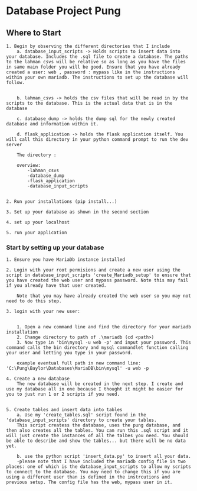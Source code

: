 
# Database Project Pung
## Where to Start
    1. Begin by observing the different directories that I include
        a. database_input_scripts -> Holds scripts to insert data into your database. Includes the .sql file to create a database. The paths to the lahman csvs will be relative so as long as you have the files in same main folder you will be good. Ensure that you have already created a user: web , password : mypass like in the instructions within your own mariadb. The instructions to set up the database will follow.


        b. lahman_csvs -> holds the csv files that will be read in by the scripts to the database. This is the actual data that is in the database

        c. database_dump -> holds the dump sql for the newly created database and information within it. 

        d. flask_application -> holds the flask application itself. You will call this directory in your python command prompt to run the dev server

        The directory :

        overview:
            -lahman_csvs
            -database_dump
            -flask_application
            -database_input_scripts


    2. Run your installations (pip install...) 

    3. Set up your database as shown in the second section

    4. set up your localhost

    5. run your application

### Start by setting up your database

    1. Ensure you have MariaDb instance installed
    
    2. Login with your root permisions and create a new user using the script in database_input_scripts 'create_Mariadb_setup' to ensure that you have created the web user and mypass password. Note this may fail if you already have that user created.

        Note that you may have already created the web user so you may not need to do this step.

    3. login with your new user: 


        1. Open a new command line and find the directory for your mariadb installation
        2. Change directory to path of .\mariadb (cd <path>)
        3. Now type in 'bin\mysql -u web -p' and input your password. This command calls the bin directory and mysql commandlet function calling your user and letting you type in your password.
        
        example eventual full path in new command line: 'C:\Pung\Baylor\Databases\MariaDB\bin\mysql' -u web -p

    4. Create a new database
        The new database will be created in the next step. I create and use my database all in one because I thought it might be easier for you to just run 1 or 2 scripts if you need.


    5. Create tables and insert data into tables 
        a. Use my 'create_tables.sql' script found in the 'database_input_scripts' directory to create your tables.
        This script createss the database, uses the pung database, and then also creates all the tables. You can run this .sql script and it will just create the instances of all the talbes you need. You should be able to describe and show the tables... but there will be no data yet.

        b. use the python script 'insert_data.py' to insert all your data.
        -please note that I have included the mariadb config file in two places: one of which is the database_input_scripts to allow my scripts to connect to the database. You may need to change this if you are using a different user than is defined in the instrcutions and previous setup. The config file has the web, mypass user in it.